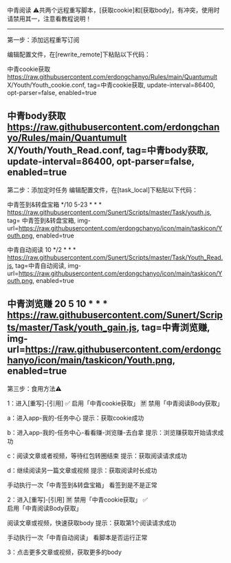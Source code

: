 中青阅读
:warning:共两个远程重写脚本，[获取cookie]和[获取body]，有冲突，使用时请禁用其一，注意看教程说明！

--------
第一步：添加远程重写订阅

编辑配置文件，在[rewrite_remote]下粘贴以下代码：

中青cookie获取
https://raw.githubusercontent.com/erdongchanyo/Rules/main/Quantumult X/Youth/Youth_cookie.conf, tag=中青cookie获取, update-interval=86400, opt-parser=false, enabled=true

中青body获取
https://raw.githubusercontent.com/erdongchanyo/Rules/main/Quantumult X/Youth/Youth_Read.conf, tag=中青body获取, update-interval=86400, opt-parser=false, enabled=true
----------

第二步：添加定时任务
编辑配置文件，在[task_local]下粘贴以下代码：

中青签到&转盘宝箱
*/10 5-23 * * * https://raw.githubusercontent.com/Sunert/Scripts/master/Task/youth.js, tag= 中青签到&转盘宝箱, img-url=https://raw.githubusercontent.com/erdongchanyo/icon/main/taskicon/Youth.png, enabled=true

中青自动阅读
10 */2 * * * https://raw.githubusercontent.com/Sunert/Scripts/master/Task/Youth_Read.js, tag=中青自动阅读, img-url=https://raw.githubusercontent.com/erdongchanyo/icon/main/taskicon/Youth.png, enabled=true

中青浏览赚
20 5 10 * * * https://raw.githubusercontent.com/Sunert/Scripts/master/Task/youth_gain.js, tag=中青浏览赚, img-url=https://raw.githubusercontent.com/erdongchanyo/icon/main/taskicon/Youth.png, enabled=true
----------

第三步：食用方法:warning:

1：进入[重写]-[引用]
:white_check_mark: 启用「中青cookie获取」
:u7981: 禁用「中青阅读Body获取」

a：进入app-我的-任务中心
提示：获取cookie成功

b：进入app-我的-任务中心-看看赚-浏览赚-去白拿
提示：浏览赚获取开始请求成功

c：阅读文章或者视频，等待红包转圈结束
提示：获取阅读请求成功

d：继续阅读另一篇文章或视频
提示：获取阅读时长成功

手动执行一次「中青签到&转盘宝箱」
看签到是不是正常

2：进入[重写]-[引用]
:u7981: 禁用「中青cookie获取」
:white_check_mark: 启用「中青阅读Body获取」

阅读文章或视频，快速获取body
提示：获取第1个阅读请求成功

手动执行一次「中青自动阅读」
看脚本是否运行正常

3：点击更多文章或视频，获取更多的body
